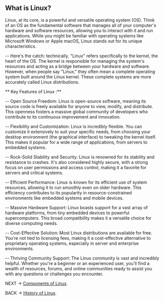 
## What is Linux?

Linux, at its core, is a powerful and versatile operating system (OS). Think of an OS as the fundamental software that manages all of your computer's hardware and software resources, allowing you to interact with it and run applications. While you might be familiar with operating systems like Microsoft Windows or Apple macOS, Linux stands out for its unique characteristics.

-- Here's the catch: technically, "Linux" refers specifically to the kernel, the heart of the OS. The kernel is responsible for managing the system's resources and acting as a bridge between your hardware and software. However, when people say "Linux," they often mean a complete operating system built around the Linux kernel. These complete systems are more accurately called Linux distributions.

** Key Features of Linux :**

-- Open Source Freedom: Linux is open-source software, meaning its source code is freely available for anyone to view, modify, and distribute. This openness fosters a massive global community of developers who contribute to its continuous improvement and innovation.

-- Flexibility and Customization: Linux is incredibly flexible. You can customize it extensively to suit your specific needs, from choosing your desktop environment (the graphical interface) to tweaking the kernel itself. This makes it popular for a wide range of applications, from servers to embedded systems.

-- Rock-Solid Stability and Security: Linux is renowned for its stability and resistance to crashes. It's also considered highly secure, with a strong focus on user permissions and access control, making it a favorite for servers and critical systems.

-- Efficient Performance: Linux is known for its efficient use of system resources, allowing it to run smoothly even on older hardware. This efficiency contributes to its popularity in resource-constrained environments like embedded systems and mobile devices.

-- Massive Hardware Support: Linux boasts support for a vast array of hardware platforms, from tiny embedded devices to powerful supercomputers. This broad compatibility makes it a versatile choice for diverse computing needs.

-- Cost-Effective Solution: Most Linux distributions are available for free. You're not tied to licensing fees, making it a cost-effective alternative to proprietary operating systems, especially in server and enterprise environments.

-- Thriving Community Support: The Linux community is vast and incredibly helpful. Whether you're a beginner or an experienced user, you'll find a wealth of resources, forums, and online communities ready to assist you with any questions or challenges you encounter.

NEXT -> [Components of Linux](Components.md).

BACK -> [History of Linux](History.md).
